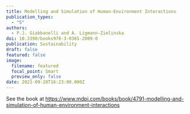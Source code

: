 ```yaml
---
title: Modelling and Simulation of Human-Environment Interactions
publication_types:
  - "5"
authors:
  - P.J. Giabbanelli and A. Ligmann-Zielinska
doi: 10.3390/books978-3-0365-2809-0
publication: Sustainability
draft: false
featured: false
image:
  filename: featured
  focal_point: Smart
  preview_only: false
date: 2021-09-28T16:23:00.000Z
---
```

S﻿ee the book at <https://www.mdpi.com/books/book/4791-modelling-and-simulation-of-human-environment-interactions>